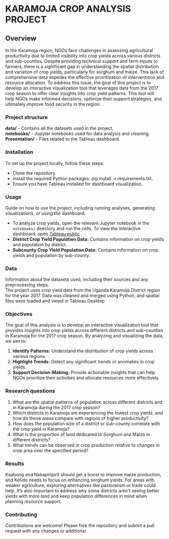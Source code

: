 # KARAMOJA CROP ANALYSIS PROJECT
## Overview
In the Karamoja region, NGOs face challenges in assessing agricultural productivity due to limited visibility into crop yields across various districts and sub-counties. Despite providing technical support and farm inputs to farmers, there is a significant gap in understanding the spatial distribution and variation of crop yields, particularly for sorghum and maize. This lack of comprehensive data impedes the effective prioritization of interventions and resource allocation. To address this issue, the goal of this project is to develop an interactive visualization tool that leverages data from the 2017 crop season to offer clear insights into crop yield patterns. This tool will help NGOs make informed decisions, optimize their support strategies, and ultimately improve food security in the region.
### Project structure
**data/** - Contains all the datasets used in the project. <br>
**notebooks/** - Jupyter notebooks used for data analysis and cleaning. <br>
**Presentation/** - Files related to the Tableau dashboard.
### Installation
To set up the project locally, follow these steps: <br>
* Clone the repository. <br>
* Install the required Python packages: pip install -r requirements.txt. <br>
* Ensure you have Tableau installed for dashboard visualization. <br>
### Usage
Guide on how to use the project, including running analyses, generating visualizations, or using the dashboard.<br>
* To analyze crop yields, open the relevant Jupyter notebook in the `notebooks/` directory and run the cells. To view the interactive dashboard, open [Tableau public](https://public.tableau.com/app/profile/israel.wasike/viz/Karamojacropyieldinsights/CropYieldInsightsSorghumandMaizeinKaramoja?publish=yes) 
* **District Crop Yield Population Data:** Contains information on crop yields and population by district.
* **Subcounty Crop Yield Population Data:** Contains information on crop yields and population by sub-county. 
### Data
Information about the datasets used, including their sources and any preprocessing steps.<br>
The project uses crop yield data from the Uganda Karamoja District region for the year 2017. Data was cleaned and merged using Python, and spatial files were loaded and viewd in Tableau Desktop
### Objectives
The goal of this analysis is to develop an interactive visualization tool that provides insights into crop yields across different districts and sub-counties in Karamoja for the 2017 crop season. By analyzing and visualizing the data, we aim to:<br>
1. **Identify Patterns:** Understand the distribution of crop yields across various regions.<br>
2. **Highlight Trends:** Detect any significant trends or anomalies in crop yields.<br>
3. **Support Decision-Making:** Provide actionable insights that can help NGOs prioritize their activities and allocate resources more effectively.<br>
### Research questions
1. What are the spatial patterns of population across different districts and in Karamoja during the 2017 crop season?<br>
2. Which districts in Karamoja are experiencing the lowest crop yields, and how do these areas compare with regions of higher productivity?<br>
3. How does the population size of a district or sub-county correlate with the crop yield in Karamoja?<br>
4. What is the proportion of land dedicated to Sorghum and Maize in different districts?<br>
5. What trends can be observed in crop production relative to changes in crop area over the specified period?<br>
### Results
Kaabong and Nakapiripirit should get a boost to improve maize production, and Kotido needs to focus on enhancing sorghum yields. For areas with weaker agriculture, exploring alternatives like pastoralism or trade could help. It’s also important to address why some districts aren't seeing better yields with more land and keep population differences in mind when planning resource support.
### Contributing
Contributions are welcome! Please fork the repository and submit a pull request with any changes or additions! 
